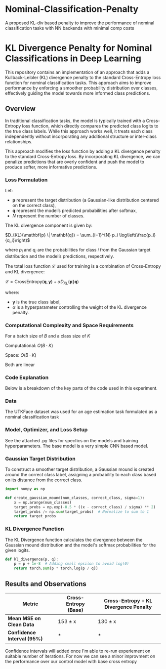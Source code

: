 # Nominal-Classification-Penalty
A proposed KL-div based penalty to improve the performance of nominal classification tasks with NN backends with minimal comp costs

# KL Divergence Penalty for Nominal Classifications in Deep Learning

This repository contains an implementation of an approach that adds a Kullback-Leibler (KL) divergence penalty to the standard Cross-Entropy loss function for nominal classification tasks. This approach aims to improve performance by enforcing a smoother probability distribution over classes, effectively guiding the model towards more informed class predictions.

## Overview

In traditional classification tasks, the model is typically trained with a Cross-Entropy loss function, which directly compares the predicted class logits to the true class labels. While this approach works well, it treats each class independently without incorporating any additional structure or inter-class relationships.

This approach modifies the loss function by adding a KL divergence penalty to the standard Cross-Entropy loss. By incorporating KL divergence, we can penalize predictions that are overly confident and push the model to produce softer, more informative predictions.



### Loss Formulation
Let:
- $\mathbf{p}$ represent the target distribution (a Gaussian-like distribution centered on the correct class),
- $\mathbf{q}$ represent the model’s predicted probabilities after softmax,
- $N$ represent the number of classes.

The KL divergence component is given by:


$D_{KL}(\mathbf{p} \| \mathbf{q}) = \sum_{i=1}^{N} p_i \log\left(\frac{p_i}{q_i}\right)$


where $p_i$ and $q_i$ are the probabilities for class $i$ from the Gaussian target distribution and the model’s predictions, respectively.

The total loss function $\mathcal{L}$ used for training is a combination of Cross-Entropy and KL divergence:


$\mathcal{L} = \text{CrossEntropy}(\mathbf{q}, \mathbf{y}) + \alpha D_{KL}(\mathbf{p} \| \mathbf{q})$

where:
-  $\mathbf{y}$ is the true class label,
- $\alpha$ is a hyperparameter controlling the weight of the KL divergence penalty.

### Computational Complexity and Space Requirements
For a batch size of $B$ and a class size of $K$

Computational: $O(B \cdot K)$

Space: $O(B \cdot K)$

Both are linear
### Code Explanation

Below is a breakdown of the key parts of the code used in this experiment.

### Data
The UTKFace dataset was used for an age estimation task formulated as a nominal classification task

### Model, Optimizer, and Loss Setup

See the attached .py files for specfics on the models and training hyperparameters. The base model is a very simple CNN based model. 

### Gaussian Target Distribution

To construct a smoother target distribution, a Gaussian mound is created around the correct class label, assigning a probability to each class based on its distance from the correct class.

```python
import numpy as np

def create_gaussian_mound(num_classes, correct_class, sigma=1):
    x = np.arange(num_classes)
    target_probs = np.exp(-0.5 * ((x - correct_class) / sigma) ** 2)
    target_probs /= np.sum(target_probs)  # Normalize to sum to 1
    return target_probs
```

### KL Divergence Function

The KL Divergence function calculates the divergence between the Gaussian mound distribution and the model's softmax probabilities for the given logits.

```python
def kl_divergence(p, q):
    p = p + 1e-8  # Adding small epsilon to avoid log(0)
    return torch.sum(p * torch.log(p / q))
```

## Results and Observations


| Metric                         | Cross-Entropy (Base) | Cross-Entropy + KL Divergence Penalty |
|--------------------------------|----------------------|---------------------------------------|
| **Mean MSE on Clean Data**          | 153 ± x       | 130 ± x                        |
| **Confidence Interval (95%)**  | *     | *                       |

Confidence intervals will added once I'm able to re-run experiement on suitable number of iterations. For now we can see a minor improvment on the performance over our control model with base cross entropy

